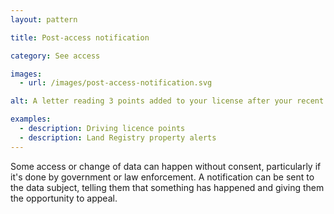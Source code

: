 ```yaml
---
layout: pattern

title: Post-access notification

category: See access

images:
  - url: /images/post-access-notification.svg

alt: A letter reading 3 points added to your license after your recent road traffic offence.

examples:
  - description: Driving licence points
  - description: Land Registry property alerts
---
```


Some access or change of data can happen without consent, particularly if it's done by government or law enforcement. A notification can be sent to the data subject, telling them that something has happened and giving them the opportunity to appeal.
